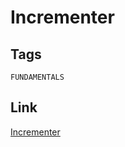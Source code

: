 # Incrementer


## Tags

`FUNDAMENTALS`

## Link

[Incrementer](https://www.codewars.com/kata/590e03aef55cab099a0002e8)